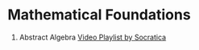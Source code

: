 # Mathematical Foundations
1. Abstract Algebra [Video Playlist by Socratica](https://www.youtube.com/playlist?list=PLi01XoE8jYoi3SgnnGorR_XOW3IcK-TP6)
